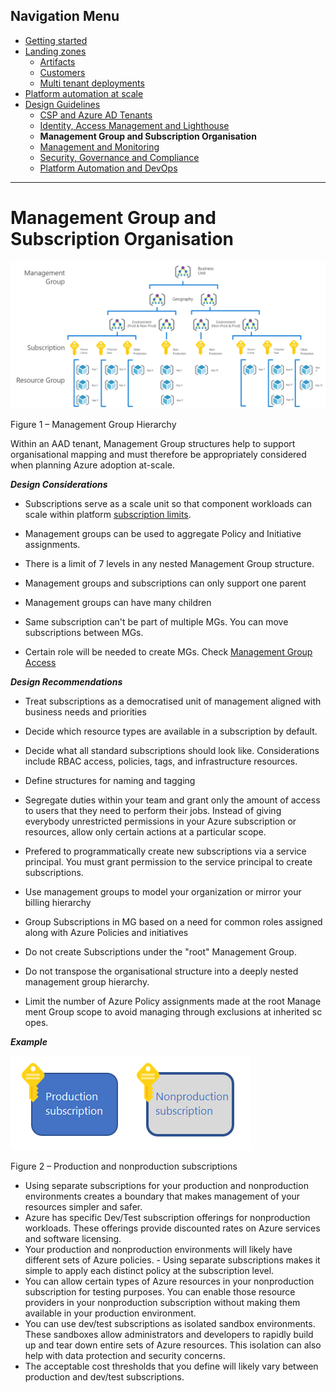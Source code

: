 ## Navigation Menu
* [Getting started](../src/platform-automation#platform-automation---getting-started)
* [Landing zones](./Landing-zones.md)
    -	[Artifacts](./Artifacts.md)
    -   [Customers](../src/platform-automation/cmdb#customers)
    -	[Multi tenant deployments](./Multi-tenant-deployments.md)
* [Platform automation at scale](./Platform-automation-at-scale.md)
* [Design Guidelines](./Design-Guidelines.md)
    -	[CSP and Azure AD Tenants](./CSP-and-Azure-AD-Tenants.md)
    -	[Identity, Access Management and Lighthouse](./Identity-Access-Management-and-Lighthouse.md)
    -	**Management Group and Subscription Organisation**
    -	[Management and Monitoring](./Management-and-Monitoring.md)
    -	[Security, Governance and Compliance](./Security-Governance-and-Compliance.md)
    -	[Platform Automation and DevOps](./Platform-Automation-and-DevOps.md)
---


# Management Group and Subscription Organisation
[![Management Group Hierarchy](./media/mg.png "Management Group Hierarchy")](#)

Figure 1 – Management Group Hierarchy


Within an AAD tenant, Management Group structures help to support organisational mapping and must therefore be appropriately considered when planning Azure adoption at-scale.

***Design Considerations***

-   Subscriptions serve as a scale unit so that component workloads can scale within platform [subscription limits](https://docs.microsoft.com/en-us/azure/azure-subscription-service-limits).

-   Management groups can be used to aggregate Policy and Initiative assignments.

-   There is a limit of 7 levels in any nested Management Group structure.

-   Management groups and subscriptions can only support one parent

-   Management groups can have many children

-   Same subscription can't be part of multiple MGs. You can move subscriptions between MGs.

-   Certain role will be needed to create MGs. Check [Management Group Access](https://docs.microsoft.com/en-us/azure/governance/management-groups/overview#management-group-access)
 

***Design Recommendations***

-   Treat subscriptions as a democratised unit of management aligned with business needs and priorities

-   Decide which resource types are available in a subscription by default.

-   Decide what all standard subscriptions should look like. Considerations include RBAC access, policies, tags, and infrastructure resources.

-   Define structures for naming and tagging

-   Segregate duties within your team and grant only the amount of access to users that they need to perform their jobs. Instead of giving everybody unrestricted permissions in your Azure subscription or resources, allow only certain actions at a particular scope. 

-   Prefered to programmatically create new subscriptions via a service principal. You must grant permission to the service principal to create subscriptions.

-   Use management groups to model your organization or mirror your billing hierarchy

-   Group Subscriptions in MG based on a need for common roles assigned along with Azure Policies and initiatives

-   Do not create Subscriptions under the "root" Management Group.

-   Do not transpose the organisational structure into a deeply nested management group hierarchy.

-   Limit the number of Azure Policy assignments made at the root Management Group scope to avoid managing through exclusions at inherited scopes.


***Example***

[![Production and nonproduction subscriptions](./media/dev-prod.png "Production and nonproduction subscriptions")](#)

Figure 2 – Production and nonproduction subscriptions

-   Using separate subscriptions for your production and nonproduction environments creates a boundary that makes management of your resources simpler and safer.
-   Azure has specific Dev/Test subscription offerings for nonproduction workloads. These offerings provide discounted rates on Azure services and software licensing.
-   Your production and nonproduction environments will likely have different sets of Azure policies. -   Using separate subscriptions makes it simple to apply each distinct policy at the subscription level.
-   You can allow certain types of Azure resources in your nonproduction subscription for testing purposes. You can enable those resource providers in your nonproduction subscription without making them available in your production environment.
-   You can use dev/test subscriptions as isolated sandbox environments. These sandboxes allow administrators and developers to rapidly build up and tear down entire sets of Azure resources. This isolation can also help with data protection and security concerns.
-   The acceptable cost thresholds that you define will likely vary between production and dev/test subscriptions.


